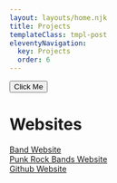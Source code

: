 ```yaml
---
layout: layouts/home.njk
title: Projects
templateClass: tmpl-post
eleventyNavigation:
  key: Projects
  order: 6
---
```

<p position="center"><button onclick="AlertName()">Click Me</button></p>

<div class="text-center">
    <h1>Websites</h1>
<row>
<div class="col-md-3">
    <a href="https://murr88.github.io/band-website/" target="_blank">Band Website</a>
</div>
<row>
<div class="col-md-3">
    <a href="https://murr88.github.io/punk-rock-bands/" target="_blank">Punk Rock Bands Website</a>
</div>
<row>
<div class="col-md-3">
    <a href="https://github.com/Murr88" target="_blank">Github Website</a>
</div>
